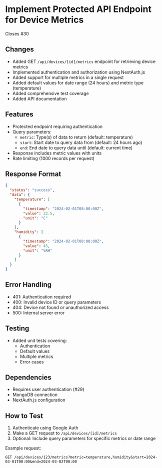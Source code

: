 # Implement Protected API Endpoint for Device Metrics

Closes #30

## Changes

- Added GET `/api/devices/[id]/metrics` endpoint for retrieving device metrics
- Implemented authentication and authorization using NextAuth.js
- Added support for multiple metrics in a single request
- Added default values for date range (24 hours) and metric type (temperature)
- Added comprehensive test coverage
- Added API documentation

## Features

- Protected endpoint requiring authentication
- Query parameters:
  - `metric`: Type(s) of data to return (default: temperature)
  - `start`: Start date to query data from (default: 24 hours ago)
  - `end`: End date to query data until (default: current time)
- Response includes metric values with units
- Rate limiting (1000 records per request)

## Response Format

```json
{
  "status": "success",
  "data": {
    "temperature": [
      {
        "timestamp": "2024-02-01T08:00:00Z",
        "value": 22.5,
        "unit": "C"
      }
    ],
    "humidity": [
      {
        "timestamp": "2024-02-01T08:00:00Z",
        "value": 45,
        "unit": "%RH"
      }
    ]
  }
}
```

## Error Handling

- 401: Authentication required
- 400: Invalid device ID or query parameters
- 404: Device not found or unauthorized access
- 500: Internal server error

## Testing

- Added unit tests covering:
  - Authentication
  - Default values
  - Multiple metrics
  - Error cases

## Dependencies

- Requires user authentication (#29)
- MongoDB connection
- NextAuth.js configuration

## How to Test

1. Authenticate using Google Auth
2. Make a GET request to `/api/devices/[id]/metrics`
3. Optional: Include query parameters for specific metrics or date range

Example request:

```
GET /api/devices/123/metrics?metric=temperature,humidity&start=2024-03-01T00:00&end=2024-03-02T00:00
```
